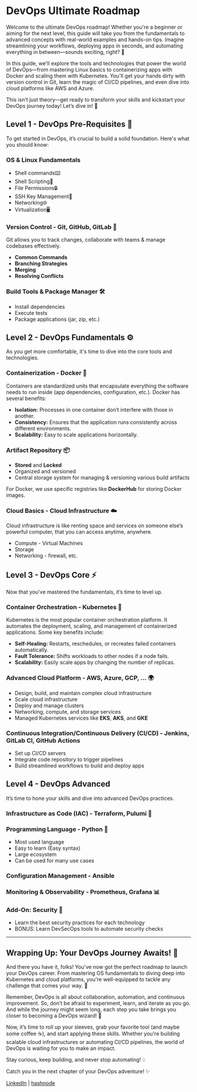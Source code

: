 # DevOps Ultimate Roadmap

Welcome to the ultimate DevOps roadmap! Whether you're a beginner or aiming for the next level, this guide will take you from the fundamentals to advanced concepts with real-world examples and hands-on tips. Imagine streamlining your workflows, deploying apps in seconds, and automating everything in between—sounds exciting, right? 🌟

In this guide, we'll explore the tools and technologies that power the world of DevOps—from mastering Linux basics to containerizing apps with Docker and scaling them with Kubernetes. You'll get your hands dirty with version control in Git, learn the magic of CI/CD pipelines, and even dive into cloud platforms like AWS and Azure.

This isn’t just theory—get ready to transform your skills and kickstart your DevOps journey today! Let’s dive in! 🚀

## Level 1 - DevOps Pre-Requisites 🌱

To get started in DevOps, it’s crucial to build a solid foundation. Here's what you should know:

### OS & Linux Fundamentals
- Shell commands⌨️
- Shell Scripting📜
- File Permissions🔒
- SSH Key Management🔑
- Networking🌐
- Virtualization🖥️

### Version Control - Git, GitHub, GitLab 📁
Git allows you to track changes, collaborate with teams & manage codebases effectively.

- **Common Commands**
- **Branching Strategies**
- **Merging**
- **Resolving Conflicts**

### Build Tools & Package Manager 🛠️
- Install dependencies
- Execute tests
- Package applications (jar, zip, etc.)

## Level 2 - DevOps Fundamentals ⚙️

As you get more comfortable, it's time to dive into the core tools and technologies.

### Containerization - Docker 🐳
Containers are standardized units that encapsulate everything the software needs to run inside (app dependencies, configuration, etc.). Docker has several benefits:

- **Isolation:** Processes in one container don’t interfere with those in another.
- **Consistency:** Ensures that the application runs consistently across different environments.
- **Scalability:** Easy to scale applications horizontally.

### Artifact Repository 📦
- **Stored** and **Locked**
- Organized and versioned
- Central storage system for managing & versioning various build artifacts

For Docker, we use specific registries like **DockerHub** for storing Docker images.

### Cloud Basics - Cloud Infrastructure ☁️
Cloud infrastructure is like renting space and services on someone else’s powerful computer, that you can access anytime, anywhere.

- Compute - Virtual Machines
- Storage
- Networking - firewall, etc.

## Level 3 - DevOps Core ⚡

Now that you've mastered the fundamentals, it’s time to level up.

### Container Orchestration - Kubernetes 🚢
Kubernetes is the most popular container orchestration platform. It automates the deployment, scaling, and management of containerized applications. Some key benefits include:

- **Self-Healing:** Restarts, reschedules, or recreates failed containers automatically.
- **Fault Tolerance:** Shifts workloads to other nodes if a node fails.
- **Scalability:** Easily scale apps by changing the number of replicas.

### Advanced Cloud Platform - AWS, Azure, GCP, … 🌍
- Design, build, and maintain complex cloud infrastructure
- Scale cloud infrastructure
- Deploy and manage clusters
- Networking, compute, and storage services
- Managed Kubernetes services like **EKS**, **AKS**, and **GKE**

### Continuous Integration/Continuous Delivery (CI/CD) - Jenkins, GitLab CI, GitHub Actions
- Set up CI/CD servers
- Integrate code repository to trigger pipelines
- Build streamlined workflows to build and deploy apps

## Level 4 - DevOps Advanced

It’s time to hone your skills and dive into advanced DevOps practices.

### Infrastructure as Code (IAC) - Terraform, Pulumi 📄

### Programming Language - Python 🐍
- Most used language
- Easy to learn (Easy syntax)
- Large ecosystem
- Can be used for many use cases

### Configuration Management - Ansible

### Monitoring & Observability - Prometheus, Grafana 📊

### Add-On: Security 🔐
- Learn the best security practices for each technology
- BONUS: Learn DevSecOps tools to automate security checks

---

## Wrapping Up: Your DevOps Journey Awaits! 🚀

And there you have it, folks! You've now got the perfect roadmap to launch your DevOps career. From mastering OS fundamentals to diving deep into Kubernetes and cloud platforms, you're well-equipped to tackle any challenge that comes your way. 🌟

Remember, DevOps is all about collaboration, automation, and continuous improvement. So, don’t be afraid to experiment, learn, and iterate as you go. And while the journey might seem long, each step you take brings you closer to becoming a DevOps wizard! 🔮

Now, it’s time to roll up your sleeves, grab your favorite tool (and maybe some coffee ☕), and start applying these skills. Whether you're building scalable cloud infrastructures or automating CI/CD pipelines, the world of DevOps is waiting for you to make an impact.

Stay curious, keep building, and never stop automating! 💡

Catch you in the next chapter of your DevOps adventure! ✨

[LinkedIn](https://www.linkedin.com/posts/sdadu2206_devops-mastery-your-ultimate-roadmap-guide-activity-7279226418989817857-jSET?utm_source=share&utm_medium=member_desktop) | [hashnode](https://drops.hashnode.dev/mastering-devops-the-ultimate-roadmap)
